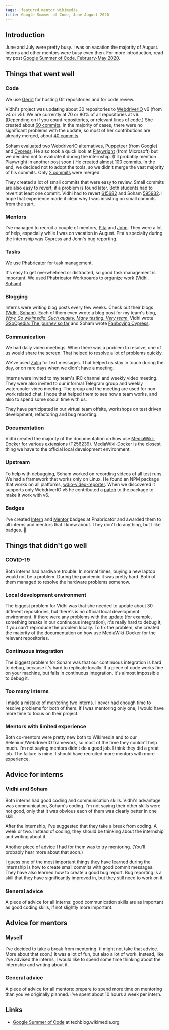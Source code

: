 ```yaml
---
tags:  featured mentor wikimedia
title: Google Summer of Code, June-August 2020
---
```

## Introduction

June and July were pretty busy. I was on vacation the majority of August. Interns and other mentors were busy even then. For more introduction, read my post [Google Summer of Code, February-May 2020](/gsoc-june-august-2020).

## Things that went well

### Code

We use [Gerrit](https://en.wikipedia.org/wiki/Gerrit_(software)) for hosting Git repositories and for code review.

Vidhi's project was updating about 30 repositories to [WebdriverIO](https://webdriver.io/) v6 (from v4 or v5). We are currently at 70 or 80% of all repositories at v6. (Depending on if you count repositories, or relevant lines of code.) She created about [60 commits](https://gerrit.wikimedia.org/r/q/owner:vidhimody6%2540gmail.com). In the majority of cases, there were no significant problems with the update, so most of her contributions are already merged, about [40 commits](https://gerrit.wikimedia.org/r/q/owner:vidhimody6%2540gmail.com+is:merged).

Soham evaluated two WebdriverIO alternatives, [Puppeteer](https://developers.google.com/web/tools/puppeteer/) (from Google) and [Cypress](https://www.cypress.io/). He also took a quick look at [Playwright](https://playwright.dev/) (from Microsoft) but we decided not to evaluate it during the internship. (I'll probably mention Playwright in another post soon.) He created almost [100 commits](https://gerrit.wikimedia.org/r/q/owner:soham.parekh1998%2540gmail.com). In the end, we decided not to adopt the tools, so we didn't merge the vast majority of his commits. Only [2 commits](https://gerrit.wikimedia.org/r/q/owner:soham.parekh1998%2540gmail.com+is:merged) were merged.

They created a lot of small commits that were easy to review. Small commits are also easy to revert, if a problem is found later. Both students had to revert at least one commit. Vidhi had to revert [615682](https://gerrit.wikimedia.org/r/c/mediawiki/extensions/MobileFrontend/+/615682) and Soham [595932](https://gerrit.wikimedia.org/r/c/mediawiki/core/+/595932). I hope that experience made it clear why I was insisting on small commits from the start.

### Mentors

I've managed to recruit a couple of mentors, [Pita](https://www.mediawiki.org/wiki/User:JPita_(WMF)) and [John](https://www.mediawiki.org/wiki/User:JBolorinos_(WMF)). They were a lot of help, especially while I was on vacation in August. Pita's specialty during the internship was Cypress and John's bug reporting.

### Tasks

We use [Phabricator](https://en.wikipedia.org/wiki/Phabricator) for task management.

It's easy to get overwhelmed or distracted, so good task management is important. We used Phabricator Workboards to organize work ([Vidhi](https://phabricator.wikimedia.org/tag/user-vidhi-mody/), [Soham](https://phabricator.wikimedia.org/tag/user-soham/)).

### Blogging

Interns were writing blog posts every few weeks. Check out their blogs ([Vidhi](https://vidhi-mody.netlify.app/blog/), [Soham](https://www.sohamp.dev/blog/)). Each of them even wrote a blog post for my team's blog, [*Wow. So wikimedia. Such quality. Many testing. Very team.*](https://phabricator.wikimedia.org/phame/blog/view/21/) Vidhi wrote [GSoCpedia: The journey so far](https://phabricator.wikimedia.org/phame/post/view/201/gsocpedia_the_journey_so_far/) and Soham wrote [Fanboying Cypress](https://phabricator.wikimedia.org/phame/post/view/202/fanboying_cypress/).

### Communication

We had daily video meetings. When there was a problem to resolve, one of us would share the screen. That helped to resolve a lot of problems quickly.

We've used [Zulip](https://en.wikipedia.org/wiki/Zulip) for text messages. That helped us stay in touch during the day, or on rare days when we didn't have a meeting.

Interns were invited to my team's IRC channel and weekly video meeting. They were also invited to our informal Telegram group and weekly watercooler video meeting. The group and the meeting are used for non-work related chat. I hope that helped them to see how a team works, and also to spend some social time with us.

They have participated in our virtual team offsite, workshops on test driven development, refactoring and bug reporting.

### Documentation

Vidhi created the majority of the documentation on how use [MediaWiki-Docker](https://www.mediawiki.org/wiki/MediaWiki-Docker) for various extensions ([T256239](https://phabricator.wikimedia.org/T256239)). MediaWiki-Docker is the closest thing we have to the official local development environment.

### Upstream

To help with debugging, Soham worked on recording videos of all test runs. We had a framework that works only on Linux. He found an NPM package that works on all platforms, [wdio-video-reporter](https://www.npmjs.com/package/wdio-video-reporter). When we discovered it supports only WebdriverIO v5 he contributed a [patch](https://github.com/presidenten/wdio-video-reporter/pull/44) to the package to make it work with v6.

### Badges

I've created [Intern](https://phabricator.wikimedia.org/badges/view/16/) and [Mentor](https://phabricator.wikimedia.org/badges/view/18/) badges at Phabricator and awarded them to all interns and mentors that I knew about. They don't do anything, but I like badges. 🏅

## Things that didn't go well

### COVID-19

Both interns had hardware trouble. In normal times, buying a new laptop would not be a problem. During the pandemic it was pretty hard. Both of them managed to resolve the hardware problems somehow.

### Local development environment

The biggest problem for Vidhi was that she needed to update about 30 different repositories, but there's is no official local development environment. If there were any problems with the update (for example, something breaks in our continuous integration), it's really hard to debug it, if you can't reproduce the problem locally. To fix the problem, she created the majority of the documentation on how use MediaWiki-Docker for the relevant repositories.

### Continuous integration

The biggest problem for Soham was that our continuous integration is hard to debug, because it's hard to replicate locally. If a piece of code works fine on your machine, but fails in continuous integration, it's almost impossible to debug it.

### Too many interns

I made a mistake of mentoring two interns. I never had enough time to resolve problems for both of them. If I was mentoring only one, I would have more time to focus on their project.

### Mentors with limited experience

Both co-mentors were pretty new both to Wikimedia and to our Selenium/WebdriverIO framework, so most of the time they couldn't help much. I'm not saying mentors didn't do a good job. I think they did a great job. The failure is mine. I should have recruited more mentors with more experience.

## Advice for interns

### Vidhi and Soham

Both interns had good coding and communication skills. Vidhi's advantage was communication, Soham's coding. I'm not saying their other skills were not good, only that it was obvious each of them was clearly better in one skill.

After the internship, I've suggested that they take a break from coding. A week or two. Instead of coding, they should be thinking about the internship and writing about it.

Another piece of advice I had for them was to try mentoring. (You'll probably hear more about that soon.)

I guess one of the most important things they have learned during the internship is how to create small commits with good commit messages. They have also learned how to create a good bug report. Bug reporting is a skill that they have significantly improved in, but they still need to work on it.

### General advice

A piece of advice for all interns: good communication skills are as important as good coding skills, if not slightly more important.

## Advice for mentors

### Myself

I've decided to take a break from mentoring. (I might not take that advice. More about that soon.) It was a lot of fun, but also a lot of work. Instead, like I've advised the interns, I would like to spend some time thinking about the internship and writing about it.

### General advice

A piece of advice for all mentors: prepare to spend more time on mentoring than you've originally planned. I've spent about 10 hours a week per intern.

## Links

- [Google Summer of Code](https://techblog.wikimedia.org/2020/09/15/celebrating-free-and-open-source-software-with-google-summer-of-code-and-outreachy/) at techblog.wikimedia.org